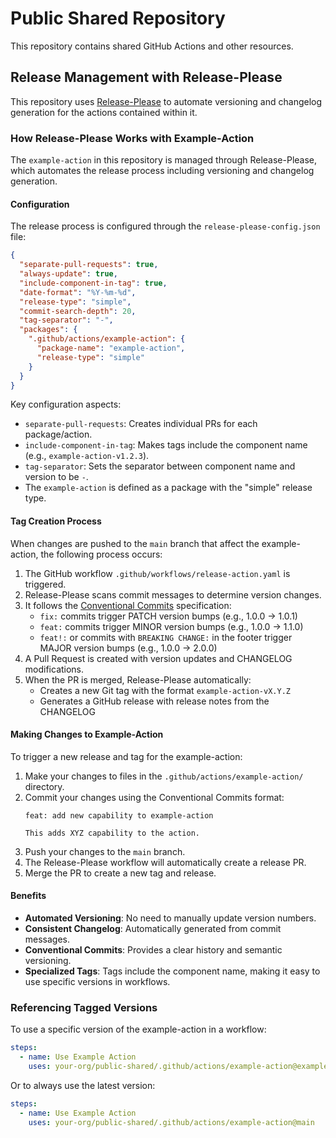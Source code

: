 # Public Shared Repository

This repository contains shared GitHub Actions and other resources.

## Release Management with Release-Please

This repository uses [Release-Please](https://github.com/googleapis/release-please) to automate versioning and changelog generation for the actions contained within it.

### How Release-Please Works with Example-Action

The `example-action` in this repository is managed through Release-Please, which automates the release process including versioning and changelog generation.

#### Configuration

The release process is configured through the `release-please-config.json` file:

```json
{
  "separate-pull-requests": true,
  "always-update": true,
  "include-component-in-tag": true,
  "date-format": "%Y-%m-%d",
  "release-type": "simple",
  "commit-search-depth": 20,
  "tag-separator": "-",
  "packages": {
    ".github/actions/example-action": {
      "package-name": "example-action",
      "release-type": "simple"
    }
  }
}
```

Key configuration aspects:
- `separate-pull-requests`: Creates individual PRs for each package/action.
- `include-component-in-tag`: Makes tags include the component name (e.g., `example-action-v1.2.3`).
- `tag-separator`: Sets the separator between component name and version to be `-`.
- The `example-action` is defined as a package with the "simple" release type.

#### Tag Creation Process

When changes are pushed to the `main` branch that affect the example-action, the following process occurs:

1. The GitHub workflow `.github/workflows/release-action.yaml` is triggered.
2. Release-Please scans commit messages to determine version changes.
3. It follows the [Conventional Commits](https://www.conventionalcommits.org/) specification:
   - `fix:` commits trigger PATCH version bumps (e.g., 1.0.0 → 1.0.1)
   - `feat:` commits trigger MINOR version bumps (e.g., 1.0.0 → 1.1.0)
   - `feat!:` or commits with `BREAKING CHANGE:` in the footer trigger MAJOR version bumps (e.g., 1.0.0 → 2.0.0)
4. A Pull Request is created with version updates and CHANGELOG modifications.
5. When the PR is merged, Release-Please automatically:
   - Creates a new Git tag with the format `example-action-vX.Y.Z`
   - Generates a GitHub release with release notes from the CHANGELOG

#### Making Changes to Example-Action

To trigger a new release and tag for the example-action:

1. Make your changes to files in the `.github/actions/example-action/` directory.
2. Commit your changes using the Conventional Commits format:
   ```
   feat: add new capability to example-action
   
   This adds XYZ capability to the action.
   ```
3. Push your changes to the `main` branch.
4. The Release-Please workflow will automatically create a release PR.
5. Merge the PR to create a new tag and release.

#### Benefits

- **Automated Versioning**: No need to manually update version numbers.
- **Consistent Changelog**: Automatically generated from commit messages.
- **Conventional Commits**: Provides a clear history and semantic versioning.
- **Specialized Tags**: Tags include the component name, making it easy to use specific versions in workflows.

### Referencing Tagged Versions

To use a specific version of the example-action in a workflow:

```yaml
steps:
  - name: Use Example Action
    uses: your-org/public-shared/.github/actions/example-action@example-action-v1.0.0
```

Or to always use the latest version:

```yaml
steps:
  - name: Use Example Action
    uses: your-org/public-shared/.github/actions/example-action@main
```